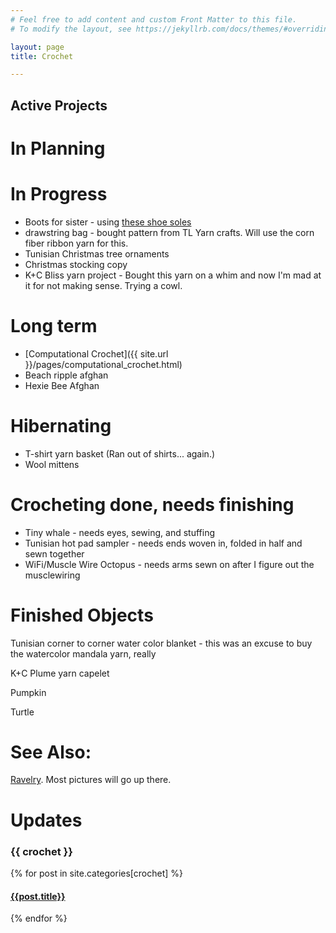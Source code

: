 ```yaml
---
# Feel free to add content and custom Front Matter to this file.
# To modify the layout, see https://jekyllrb.com/docs/themes/#overriding-theme-defaults

layout: page
title: Crochet

---
```


## Active Projects

# In Planning 

# In Progress
- Boots for sister - using [these shoe soles](https://www.etsy.com/listing/749832599/10-pairs-winter-soles-for-crochet-shoes)
- drawstring bag - bought pattern from TL Yarn crafts. Will use the corn fiber ribbon yarn for this.
- Tunisian Christmas tree ornaments
- Christmas stocking copy
- K+C Bliss yarn project - Bought this yarn on a whim and now I'm mad at it for not making sense. Trying a cowl.

# Long term
- [Computational Crochet]({{ site.url }}/pages/computational_crochet.html)
- Beach ripple afghan
- Hexie Bee Afghan

# Hibernating 
- T-shirt yarn basket (Ran out of shirts... again.)
- Wool mittens

# Crocheting done, needs finishing
- Tiny whale - needs eyes, sewing, and stuffing
- Tunisian hot pad sampler - needs ends woven in, folded in half and sewn together
- WiFi/Muscle Wire Octopus - needs arms sewn on after I figure out the musclewiring

# Finished Objects
Tunisian corner to corner water color blanket - this was an excuse to buy the watercolor mandala yarn, really

K+C Plume yarn capelet

Pumpkin

Turtle



# See Also:
[Ravelry](https://www.ravelry.com/people/baileysage). Most pictures will go up there.

# Updates

<h3 class="category-head">{{ crochet }}</h3>
<a name="{{ crochet | slugize }}"></a>
{% for post in site.categories[crochet] %}
  <article class="archive-item">
    <h4><a href="{{ site.baseurl }}{{ post.url }}">{{post.title}}</a></h4>
  </article>
{% endfor %}
